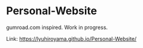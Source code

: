 # Personal-Website

gumroad.com inspired. Work in progress.

Link: https://lyuhiroyama.github.io/Personal-Website/